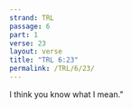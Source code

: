 ```yaml
---
strand: TRL
passage: 6
part: 1
verse: 23
layout: verse
title: "TRL 6:23"
permalink: /TRL/6/23/
---
```

I think you know what I mean."
